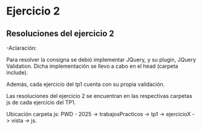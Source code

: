 # Ejercicio 2

## Resoluciones del ejercicio 2

-Aclaración:

Para resolver la consigna se debió implementar JQuery, y su plugin, JQuery Validation. Dicha implementación se llevo a cabo en el head (carpeta include).

Además, cada ejercicio del tp1 cuenta con su propia validación.


Las resoluciones del ejercicio 2 se encuentran en las respectivas carpetas js de cada ejercicio del TP1.

Ubicación carpeta js: PWD - 2025 -> trabajosPracticos -> tp1 -> ejercicioX -> vista -> js.